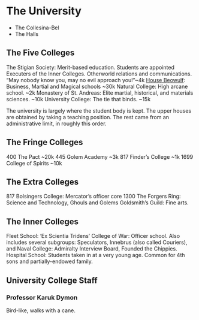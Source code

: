 # The University
 + The Collesina-Bel
 + The Halls

## The Five Colleges

The Stigian Society: Merit-based education. Students are appointed Executers of the Inner Colleges. Otherworld relations and communications. “May nobody know you, may no evil approach you!”~4k
[House Beowulf](/f/): Business, Martial and Magical schools ~30k
Natural College: High arcane school. ~2k
Monastery of St. Andreas: Elite martial, historical, and materials sciences. ~10k
University College: The tie that binds. ~15k

The university is largely where the student body is kept. The upper houses are obtained by taking a teaching position. The rest came from an administrative limit, in roughly this order.

## The Fringe Colleges

400 The Pact ~20k
445 Golem Academy ~3k
817 Finder’s College ~1k
1699 College of Spirits ~10k

## The Extra Colleges

817 Bolsingers College: Mercator’s officer core
1300 The Forgers Ring: Science and Technology, Ghouls and Golems
Goldsmith’s Guild: Fine arts.

## The Inner Colleges

Fleet School: ‘Ex Scientia Tridens’
College of War: Officer school. Also includes several subgroups: Speculators, Innebrus (also called Couriers), and
Naval College: Admiralty Interview Board, Founded the Chippies.
Hospital School: Students taken in at a very young age. Common for 4th sons and partially-endowed family.

## University College Staff

### Professor Karuk Dymon
Bird-like, walks with a cane.